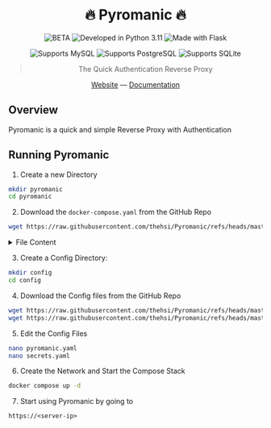 <div align="center">

# :fire: Pyromanic :fire:

![BETA](https://img.shields.io/badge/⚠️_BETA-orange)
![Developed in Python 3.11](https://img.shields.io/badge/Developed_in-Python_>=3.11-blue?logo=python&color=blue&logoColor=white)
![Made with Flask](https://img.shields.io/badge/Made_with-Flask-blue?color=orange&logo=flask&logoColor=white)

![Supports MySQL](https://img.shields.io/badge/Supports-MySQL-green?color=greeen&logo=mysql&logoColor=white)
![Supports PostgreSQL](https://img.shields.io/badge/Supports-PostgreSQL-green?color=greeen&logo=postgresql&logoColor=white)
![Supports SQLite](https://img.shields.io/badge/Supports-SQLite-green?color=greeen&logo=sqlite&logoColor=white)

> The Quick Authentication Reverse Proxy

[Website](https://thehsi.cloud/pyromanic/) — [Documentation](/wiki)

</div>

## Overview

Pyromanic is a quick and simple Reverse Proxy with Authentication

## Running Pyromanic

1. Create a new Directory

```bash
mkdir pyromanic
cd pyromanic
```

2. Download the `docker-compose.yaml` from the GitHub Repo

```bash
wget https://raw.githubusercontent.com/thehsi/Pyromanic/refs/heads/master/docker-compose.yaml
```

<details>

<summary>File Content</summary>

```yaml
services:
  pyromanic:
    image: thehsi/pyromanic:latest # alt: ghcr.io/TheHSI-HQ/Pyromanic
    restart: unless-stopped
    network: host # Recommended
    # ports:
    #  - "0.0.0.0:443:443"
    #  - "0.0.0.0:80:80" # Only use if you add a Proxy infront of Pyromanic
    volumes:
      - ./config:/app/config
      # - ./assets:/app/assets # Not needed but useful for logs, databases or metrics
```

</details>

3. Create a Config Directory:

```bash
mkdir config
cd config
```

4. Download the Config files from the GitHub Repo

```bash
wget https://raw.githubusercontent.com/thehsi/Pyromanic/refs/heads/master/config/pyromanic.yaml
wget https://raw.githubusercontent.com/thehsi/Pyromanic/refs/heads/master/config/secrets.yaml
```

5. Edit the Config Files

```bash
nano pyromanic.yaml
nano secrets.yaml
```

6. Create the Network and Start the Compose Stack

```bash
docker compose up -d
```

7. Start using Pyromanic by going to

```url
https://<server-ip>
```
